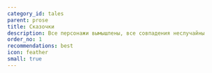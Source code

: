 ```yaml
---
category_id: tales
parent: prose
title: Сказочки
description: Все персонажи вымышлены, все совпадения неслучайны
order_no: 1
recommendations: best
icon: feather
small: true
---
```

